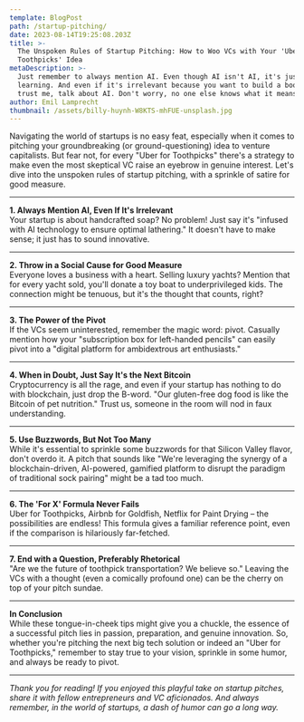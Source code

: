 ```yaml
---
template: BlogPost
path: /startup-pitching/
date: 2023-08-14T19:25:08.203Z
title: >-
  The Unspoken Rules of Startup Pitching: How to Woo VCs with Your 'Uber for
  Toothpicks' Idea
metaDescription: >-
  Just remember to always mention AI. Even though AI isn't AI, it's just machine
  learning. And even if it's irrelevant because you want to build a bookshop,
  trust me, talk about AI. Don't worry, no one else knows what it means either.
author: Emil Lamprecht
thumbnail: /assets/billy-huynh-W8KTS-mhFUE-unsplash.jpg
---
```


Navigating the world of startups is no easy feat, especially when it comes to pitching your groundbreaking (or ground-questioning) idea to venture capitalists. But fear not, for every "Uber for Toothpicks" there's a strategy to make even the most skeptical VC raise an eyebrow in genuine interest. Let's dive into the unspoken rules of startup pitching, with a sprinkle of satire for good measure.

---

**1. Always Mention AI, Even If It's Irrelevant**\
Your startup is about handcrafted soap? No problem! Just say it's "infused with AI technology to ensure optimal lathering." It doesn't have to make sense; it just has to sound innovative.

---

**2. Throw in a Social Cause for Good Measure**\
Everyone loves a business with a heart. Selling luxury yachts? Mention that for every yacht sold, you'll donate a toy boat to underprivileged kids. The connection might be tenuous, but it's the thought that counts, right?

---

**3. The Power of the Pivot**\
If the VCs seem uninterested, remember the magic word: pivot. Casually mention how your "subscription box for left-handed pencils" can easily pivot into a "digital platform for ambidextrous art enthusiasts."

---

**4. When in Doubt, Just Say It's the Next Bitcoin**\
Cryptocurrency is all the rage, and even if your startup has nothing to do with blockchain, just drop the B-word. "Our gluten-free dog food is like the Bitcoin of pet nutrition." Trust us, someone in the room will nod in faux understanding.

---

**5. Use Buzzwords, But Not Too Many**\
While it's essential to sprinkle some buzzwords for that Silicon Valley flavor, don't overdo it. A pitch that sounds like "We're leveraging the synergy of a blockchain-driven, AI-powered, gamified platform to disrupt the paradigm of traditional sock pairing" might be a tad too much.

---

**6. The 'For X' Formula Never Fails**\
Uber for Toothpicks, Airbnb for Goldfish, Netflix for Paint Drying – the possibilities are endless! This formula gives a familiar reference point, even if the comparison is hilariously far-fetched.

---

**7. End with a Question, Preferably Rhetorical**\
"Are we the future of toothpick transportation? We believe so." Leaving the VCs with a thought (even a comically profound one) can be the cherry on top of your pitch sundae.

---

**In Conclusion**\
While these tongue-in-cheek tips might give you a chuckle, the essence of a successful pitch lies in passion, preparation, and genuine innovation. So, whether you're pitching the next big tech solution or indeed an "Uber for Toothpicks," remember to stay true to your vision, sprinkle in some humor, and always be ready to pivot.

---

_Thank you for reading! If you enjoyed this playful take on startup pitches, share it with fellow entrepreneurs and VC aficionados. And always remember, in the world of startups, a dash of humor can go a long way._
